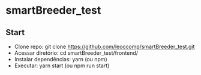 # smartBreeder_test

## Start

- Clone repo: git clone https://github.com/leoccomp/smartBreeder_test.git
- Acessar diretório: cd smartBreeder_test/frontend/
- Instalar dependências: yarn (ou npm)
- Executar: yarn start (ou npm run start)
